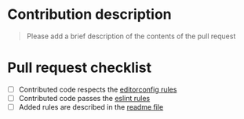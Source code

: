 # Contribution description
> Please add a brief description of the contents of the pull request

# Pull request checklist
- [ ] Contributed code respects the [editorconfig rules](../.editorconfigfig)
- [ ] Contributed code passes the [eslint rules](../.eslintrc.yamlaml)
- [ ] Added rules are described in the [readme file](../README.md.md)

